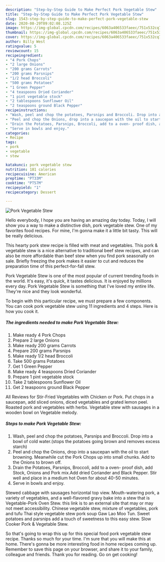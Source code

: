 ```yaml
---
description: "Step-by-Step Guide to Make Perfect Pork Vegetable Stew"
title: "Step-by-Step Guide to Make Perfect Pork Vegetable Stew"
slug: 1543-step-by-step-guide-to-make-perfect-pork-vegetable-stew
date: 2020-08-29T09:02:08.125Z
image: https://img-global.cpcdn.com/recipes/6063a406533faeec/751x532cq70/pork-vegetable-stew-recipe-main-photo.jpg
thumbnail: https://img-global.cpcdn.com/recipes/6063a406533faeec/751x532cq70/pork-vegetable-stew-recipe-main-photo.jpg
cover: https://img-global.cpcdn.com/recipes/6063a406533faeec/751x532cq70/pork-vegetable-stew-recipe-main-photo.jpg
author: Billy West
ratingvalue: 5
reviewcount: 15
recipeingredient:
- "4 Pork Chops"
- "2 large Onions"
- "200 grams Carrots"
- "200 grams Parsnips"
- "1/2 head Broccoli"
- "500 grams Potatoes"
- "1 Green Pepper"
- "4 teaspoons Dried Coriander"
- "1 pint vegetable stock"
- "2 tablespoons Sunflower Oil"
- "2 teaspoons ground Black Pepper"
recipeinstructions:
- "Wash, peel and chop the potatoes, Parsnips and Broccoli. Drop into a bowl of cold water.(stops the potatoes going brown and removes excess starch)"
- "Peel and chop the Onions, drop into a saucepan with the oil to start browning. Meanwhile cut the Pork Chops up into small chunks. Add to the Onions to brown off."
- "Drain the Potatoes, Parsnips, Broccoli, add to a oven- proof dish, add Stock, Onions and Pork mix.Add dried Coriander and Black Pepper. Stir well and place in a medium hot Oven for about 40-50 minutes."
- "Serve in bowls and enjoy."
categories:
- Recipe
tags:
- pork
- vegetable
- stew

katakunci: pork vegetable stew 
nutrition: 181 calories
recipecuisine: American
preptime: "PT33M"
cooktime: "PT57M"
recipeyield: "1"
recipecategory: Dessert

---
```



![Pork Vegetable Stew](https://img-global.cpcdn.com/recipes/6063a406533faeec/751x532cq70/pork-vegetable-stew-recipe-main-photo.jpg)

Hello everybody, I hope you are having an amazing day today. Today, I will show you a way to make a distinctive dish, pork vegetable stew. One of my favorites food recipes. For mine, I'm gonna make it a little bit tasty. This will be really delicious.

This hearty pork stew recipe is filled with meat and vegetables. This pork &amp; vegetable stew is a nice alternative to traditional beef stew recipes, and can also be more affordable than beef stew when you find pork seasonally on sale. Briefly freezing the pork makes it easier to cut and reduces the preparation time of this perfect-for-fall stew.

Pork Vegetable Stew is one of the most popular of current trending foods in the world. It's easy, it's quick, it tastes delicious. It is enjoyed by millions every day. Pork Vegetable Stew is something that I've loved my entire life. They're nice and they look wonderful.


To begin with this particular recipe, we must prepare a few components. You can cook pork vegetable stew using 11 ingredients and 4 steps. Here is how you cook it.

<!--inarticleads1-->

##### The ingredients needed to make Pork Vegetable Stew:

1. Make ready 4 Pork Chops
1. Prepare 2 large Onions
1. Make ready 200 grams Carrots
1. Prepare 200 grams Parsnips
1. Make ready 1/2 head Broccoli
1. Take 500 grams Potatoes
1. Get 1 Green Pepper
1. Make ready 4 teaspoons Dried Coriander
1. Prepare 1 pint vegetable stock
1. Take 2 tablespoons Sunflower Oil
1. Get 2 teaspoons ground Black Pepper


All Reviews for Stir-Fried Vegetables with Chicken or Pork. Put chops in a saucepan, add sliced onions, diced vegetables and grated lemon peel. Roasted pork and vegetables with herbs. Vegetable stew with sausages in a wooden bowl on Vegetable melody. 

<!--inarticleads2-->

##### Steps to make Pork Vegetable Stew:

1. Wash, peel and chop the potatoes, Parsnips and Broccoli. Drop into a bowl of cold water.(stops the potatoes going brown and removes excess starch)
1. Peel and chop the Onions, drop into a saucepan with the oil to start browning. Meanwhile cut the Pork Chops up into small chunks. Add to the Onions to brown off.
1. Drain the Potatoes, Parsnips, Broccoli, add to a oven- proof dish, add Stock, Onions and Pork mix.Add dried Coriander and Black Pepper. Stir well and place in a medium hot Oven for about 40-50 minutes.
1. Serve in bowls and enjoy.


Stewed cabbage with sausages horizontal top view. Mouth-watering pork, a variety of vegetables, and a well-flavored gravy bake into a stew that is Vegetable-Pork Oven Stew. this link is to an external site that may or may not meet accessibility. Chinese vegetable stew, mixture of vegetables, pork and tufu Thai style vegetable stew pork soup Gaw Lao Moo Tun. Sweet potatoes and parsnips add a touch of sweetness to this easy stew. Slow Cooker Pork &amp; Vegetable Stew. 

So that's going to wrap this up for this special food pork vegetable stew recipe. Thanks so much for your time. I'm sure that you will make this at home. There's gonna be more interesting food in home recipes coming up. Remember to save this page on your browser, and share it to your family, colleague and friends. Thank you for reading. Go on get cooking!
